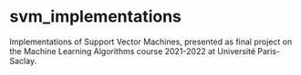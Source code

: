# svm_implementations
Implementations of Support Vector Machines, presented as final project on the Machine Learning Algorithms course 2021-2022 at Université Paris-Saclay.
